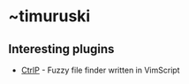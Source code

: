 # ~timuruski

## Interesting plugins
* [CtrlP](https://github.com/kien/ctrlp.vim) - Fuzzy file finder written in VimScript
